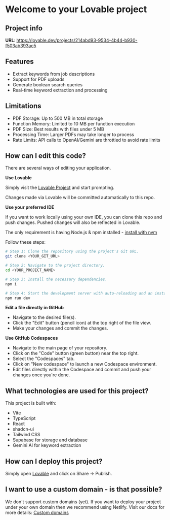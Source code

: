 
# Welcome to your Lovable project

## Project info

**URL**: https://lovable.dev/projects/214abd93-9534-4b44-b930-f503ab393ac5

## Features

- Extract keywords from job descriptions
- Support for PDF uploads
- Generate boolean search queries
- Real-time keyword extraction and processing

## Limitations

- PDF Storage: Up to 500 MB in total storage
- Function Memory: Limited to 10 MB per function execution
- PDF Size: Best results with files under 5 MB
- Processing Time: Larger PDFs may take longer to process
- Rate Limits: API calls to OpenAI/Gemini are throttled to avoid rate limits

## How can I edit this code?

There are several ways of editing your application.

**Use Lovable**

Simply visit the [Lovable Project](https://lovable.dev/projects/214abd93-9534-4b44-b930-f503ab393ac5) and start prompting.

Changes made via Lovable will be committed automatically to this repo.

**Use your preferred IDE**

If you want to work locally using your own IDE, you can clone this repo and push changes. Pushed changes will also be reflected in Lovable.

The only requirement is having Node.js & npm installed - [install with nvm](https://github.com/nvm-sh/nvm#installing-and-updating)

Follow these steps:

```sh
# Step 1: Clone the repository using the project's Git URL.
git clone <YOUR_GIT_URL>

# Step 2: Navigate to the project directory.
cd <YOUR_PROJECT_NAME>

# Step 3: Install the necessary dependencies.
npm i

# Step 4: Start the development server with auto-reloading and an instant preview.
npm run dev
```

**Edit a file directly in GitHub**

- Navigate to the desired file(s).
- Click the "Edit" button (pencil icon) at the top right of the file view.
- Make your changes and commit the changes.

**Use GitHub Codespaces**

- Navigate to the main page of your repository.
- Click on the "Code" button (green button) near the top right.
- Select the "Codespaces" tab.
- Click on "New codespace" to launch a new Codespace environment.
- Edit files directly within the Codespace and commit and push your changes once you're done.

## What technologies are used for this project?

This project is built with:

- Vite
- TypeScript
- React
- shadcn-ui
- Tailwind CSS
- Supabase for storage and database
- Gemini AI for keyword extraction

## How can I deploy this project?

Simply open [Lovable](https://lovable.dev/projects/214abd93-9534-4b44-b930-f503ab393ac5) and click on Share -> Publish.

## I want to use a custom domain - is that possible?

We don't support custom domains (yet). If you want to deploy your project under your own domain then we recommend using Netlify. Visit our docs for more details: [Custom domains](https://docs.lovable.dev/tips-tricks/custom-domain/)
